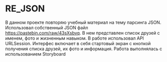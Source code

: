 # RE_JSON
В данном проекте повторяю учебный материал на тему парсинга JSON. Использовал собственный JSON файл https://pastebin.com/raw/43sXsbvq.
В нем представлен список друзей с именем, фото и жизненным навыком.
В работе использовал API URLSession.
Интерфес включает в себя стартовый экран с кнопкой получения списка друзей, их фото и информация.
Работа выполнялась с использованием Storyboard
